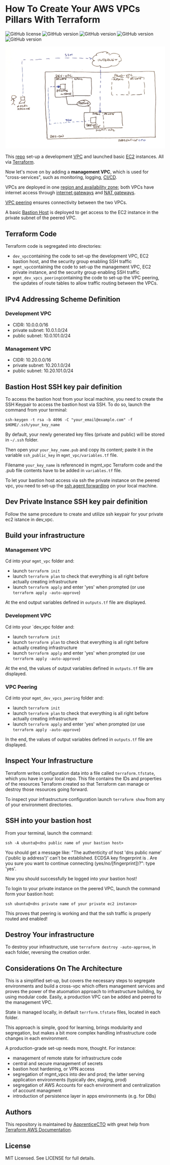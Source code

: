 # How To Create Your AWS VPCs Pillars With Terraform

![GitHub license](https://img.shields.io/badge/license-MIT-informational)
![GitHub version](https://img.shields.io/badge/terraform-v0.13.5-success)
![GitHub version](https://img.shields.io/badge/terraform%20vpc%20module-~%3E%202.64-success)
![GitHub version](https://img.shields.io/badge/terraform%20ec2--instance%20module-~%3E%202.15-success)
![GitHub version](https://img.shields.io/badge/local__machine__OS-OSX-blue)

![VPCs_Scheme](vpc_peering.png)


This [repo](https://github.com/apprenticecto/create_dev_vpc) set-up a development [VPC](https://aws.amazon.com/vpc/) and launched basic [EC2](https://aws.amazon.com/ec2/) instances. All via [Terraform](https://www.terraform.io/).

Now let's move on by adding a **management VPC**, which is used for "cross-services", such as monitoring, logging, [CI/CD](https://en.wikipedia.org/wiki/CI/CD).

VPCs are deployed in one [region and availability zone](https://docs.aws.amazon.com/AWSEC2/latest/UserGuide/using-regions-availability-zones.html); both VPCs have internet access through [internet gateways](https://docs.aws.amazon.com/vpc/latest/userguide/VPC_Internet_Gateway.html) and [NAT gateways](https://docs.aws.amazon.com/vpc/latest/userguide/vpc-nat-gateway.html).

[VPC peering](https://docs.aws.amazon.com/vpc/latest/peering/what-is-vpc-peering.html) ensures connectivity between the two VPCs.

A basic [Bastion Host](https://aws.amazon.com/quickstart/architecture/linux-bastion/) is deployed to get access to the EC2 instance in the private subnet of the peered VPC.

## Terraform Code

Terraform code is segregated into directories:

- `dev_vpc`containing the code to set-up the development VPC, EC2 bastion host, and the security group enabling SSH traffic
- `mgmt_vpc`containing the code to set-up the management VPC, EC2 private instance, and the security group enabling SSH traffic
- `mgmt_dev_vpcs_peering`containing the code to set-up the VPC peering, the updates of route tables to allow traffic routing between the VPCs.

## IPv4 Addressing Scheme Definition

### Development VPC
- CIDR: 10.0.0.0/16
- private subnet: 10.0.1.0/24
- public subnet: 10.0.101.0/24

### Management VPC
- CIDR: 10.20.0.0/16
- private subnet: 10.20.1.0/24
- public subnet: 10.20.101.0/24

## Bastion Host SSH key pair definition

To access the bastion host from your local machine, you need to create the SSH Keypair to access the bastion host via SSH. To do so, launch the command from your terminal:
```
ssh-keygen -t rsa -b 4096 -C "your_email@example.com" -f $HOME/.ssh/your_key_name
```

By default, your newly generated key files (private and public) will be stored in `~/.ssh` folder. 

Then open your `your_key_name.pub` and copy its content; paste it in the variable `ssh_public_key` in `mgmt_vpc/variables.tf` file. 

Filename `your_key_name` is referenced in mgmt_vpc Terraform code and the .pub file contents have to be added in `variables.tf` file.  

To let your bastion host access via ssh the private instance on the peered vpc, you need to set-up the [ssh agent forwarding](https://www.cloudsavvyit.com/25/what-is-ssh-agent-forwarding-and-how-do-you-use-it/) on your local machine.

## Dev Private Instance SSH key pair definition

Follow the same procedure to create and utilize ssh keypair for your private ec2 istance in dev_vpc.

## Build your infrastructure

### Management VPC 

Cd into your `mgmt_vpc` folder and:

- launch `terraform init`
- launch `terraform plan` to check that everything is all right before actually creating infrastructure
- launch `terraform apply` and enter 'yes' when prompted (or use `terraform apply -auto-approve`)

At the end output variables defined in `outputs.tf` file are displayed.

### Development VPC 

Cd into your `dev_vpc folder and:

- launch `terraform init`
- launch `terraform plan` to check that everything is all right before actually creating infrastructure
- launch `terraform apply` and enter 'yes' when prompted (or use `terraform apply -auto-approve`)

At the end, the values of output variables defined in `outputs.tf` file are displayed.

### VPC Peering 

Cd into your `mgmt_dev_vpcs_peering` folder and:

- launch `terraform init`
- launch `terraform plan` to check that everything is all right before actually creating infrastructure
- launch `terraform apply` and enter 'yes' when prompted (or use `terraform apply -auto-approve`)

In the end, the values of output variables defined in `outputs.tf` file are displayed.

## Inspect Your Infrastructure

Terraform writes configuration data into a file called `terraform.tfstate`, which you have in your local repo. This file contains the IDs and properties of the resources Terraform created so that Terraform can manage or destroy those resources going forward.

To inspect your infrastructure configuration launch `terraform show` from any of your environment directories.

## SSH into your bastion host

From your terminal, launch the command:
```
ssh -A ubuntu@<dns public name of your bastion host>
```

You should get a message like: "The authenticity of host 'dns public name'  ('public ip address')' can't be established.
ECDSA key fingerprint is <SHA256 fingerpint>.
Are you sure you want to continue connecting (yes/no/[fingerprint])?": type 'yes'.

Now you should successfully be logged into your bastion host!

To login to your private instance on the peered VPC, launch the command form your bastion host:
```
ssh ubuntu@<dns private name of your private ec2 instance>
```

This proves that peering is working and that the ssh traffic is properly routed and enabled!


## Destroy Your infrastructure

To destroy your infrastructure, use `terraform destroy -auto-approve`, in each folder, reversing the creation order.

## Considerations On The Architecture

This is a simplified set-up, but covers the necessary steps to segregate environments and build a cross-vpc which offers management services and proves the power of the atuomation approach to infrastructure building, by using modular code. Easily, a production VPC can be added and peered to the management VPC.

State is managed locally, in default `terrform.tfstate` files, located in each folder. 

This approach is simple, good for learning, brings modularity and segregation, but makes a bit more complex handling infrastructure code changes in each environment.

A production-grade set-up needs more, thought. For instance:

- management of remote state for infrastructure code
- central and secure management of secrets
- bastion host hardening, or VPN access
- segregation of mgmt_vpcs into dev and prod; the latter serving application environments (typically dev, staging, prod)
- segregation of AWS Accounts for each environment and centralization of account managment
- introduction of persistence layer in apps environments (e.g. for DBs)

## Authors

This repository is maintained by [ApprenticeCTO](https://github.com/apprenticecto) with great help from [Terraform AWS Documentation](https://learn.hashicorp.com/collections/terraform/aws-get-started).

## License

MIT Licensed. See LICENSE for full details.


